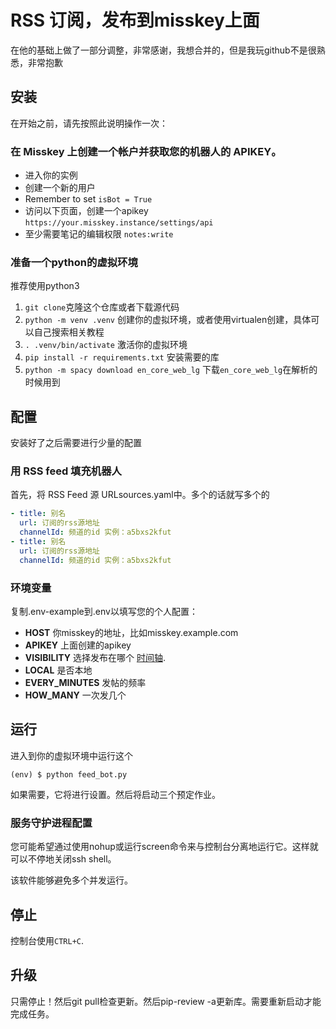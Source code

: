 # RSS 订阅，发布到misskey上面
在他的基础上做了一部分调整，非常感谢，我想合并的，但是我玩github不是很熟悉，非常抱歉

## 安装

在开始之前，请先按照此说明操作一次：

### 在 Misskey 上创建一个帐户并获取您的机器人的 APIKEY。

- 进入你的实例
- 创建一个新的用户
- Remember to set `isBot = True`
- 访问以下页面，创建一个apikey `https://your.misskey.instance/settings/api`
- 至少需要笔记的编辑权限 `notes:write`

### 准备一个python的虚拟环境
推荐使用python3

1. `git clone`克隆这个仓库或者下载源代码
2. `python -m venv .venv` 创建你的虚拟环境，或者使用virtualen创建，具体可以自己搜索相关教程
3. `. .venv/bin/activate` 激活你的虚拟环境
4. `pip install -r requirements.txt` 安装需要的库
5. `python -m spacy download en_core_web_lg` 下载`en_core_web_lg`在解析的时候用到

## 配置

安装好了之后需要进行少量的配置

### 用 RSS feed 填充机器人

首先，将 RSS Feed 源 URLsources.yaml中。多个的话就写多个的
```yaml
- title: 别名
  url: 订阅的rss源地址
  channelId: 频道的id 实例：a5bxs2kfut
- title: 别名
  url: 订阅的rss源地址
  channelId: 频道的id 实例：a5bxs2kfut
```

### 环境变量

复制.env-example到.env以填写您的个人配置：

- **HOST** 你misskey的地址，比如misskey.example.com
- **APIKEY** 上面创建的apikey
- **VISIBILITY** 选择发布在哪个 [时间轴](https://misskey-hub.net/en/docs/features/timeline.html).
- **LOCAL** 是否本地
- **EVERY_MINUTES** 发帖的频率
- **HOW_MANY** 一次发几个

## 运行

进入到你的虚拟环境中运行这个

`(env) $ python feed_bot.py`

如果需要，它将进行设置。然后将启动三个预定作业。

### 服务守护进程配置

您可能希望通过使用nohup或运行screen命令来与控制台分离地运行它。这样就可以不停地关闭ssh shell。

该软件能够避免多个并发运行。

## 停止

控制台使用`CTRL+C`.

## 升级

只需停止！然后git pull检查更新。然后pip-review -a更新库。需要重新启动才能完成任务。

